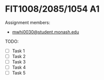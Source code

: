 # FIT1008/2085/1054 A1

Assignment members:

* mwhi0030@student.monash.edu

TODO:

- [ ] Task 1
- [ ] Task 2
- [ ] Task 3
- [ ] Task 4
- [ ] Task 5
